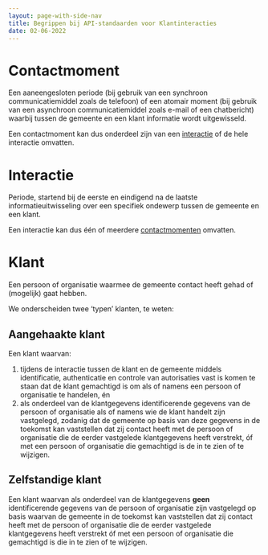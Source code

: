 ```yaml
---
layout: page-with-side-nav
title: Begrippen bij API-standaarden voor Klantinteracties
date: 02-06-2022
---
```


# Contactmoment

Een aaneengesloten periode (bij gebruik van een synchroon communicatiemiddel zoals de telefoon) of een atomair moment (bij gebruik van een asynchroon communicatiemiddel zoals e-mail of een chatbericht) waarbij tussen de gemeente en een klant informatie wordt uitgewisseld.

Een contactmoment kan dus onderdeel zijn van een [interactie](#interactie) of de hele interactie omvatten.

# Interactie

Periode, startend bij de eerste en eindigend na de laatste informatieuitwisseling over een specifiek ondewerp tussen de gemeente en een klant.

Een interactie kan dus één of meerdere [contactmomenten](#contactmoment) omvatten.

# Klant

Een persoon of organisatie waarmee de gemeente contact heeft gehad of (mogelijk) gaat hebben.

We onderscheiden twee ‘typen’ klanten, te weten:

## Aangehaakte klant

Een klant waarvan:

1. tijdens de interactie tussen de klant en de gemeente middels identificatie, authenticatie en controle van autorisaties vast is komen te staan dat de klant gemachtigd is om als of namens een persoon of organisatie te handelen, én
2. als onderdeel van de klantgegevens identificerende gegevens van de persoon of organisatie als of namens wie de klant handelt zijn vastgelegd, zodanig dat de gemeente op basis van deze gegevens in de toekomst kan vaststellen dat zij contact heeft met de persoon of organisatie die de eerder vastgelede klantgegevens heeft verstrekt, óf met een persoon of organisatie die gemachtigd is de in te zien of te wijzigen.

## Zelfstandige klant

Een klant waarvan als onderdeel van de klantgegevens __geen__ identificerende gegevens van de persoon of organisatie zijn vastgelegd op basis waarvan de gemeente in de toekomst kan vaststellen dat zij contact heeft met de persoon of organisatie die de eerder vastgelede klantgegevens heeft verstrekt óf met een persoon of organisatie die gemachtigd is die in te zien of te wijzigen.
